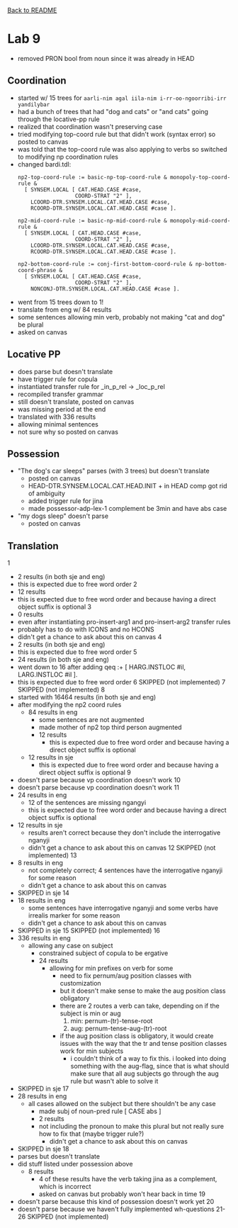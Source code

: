 [Back to README](/README.md)
# Lab 9

- removed PRON bool from noun since it was already in HEAD

## Coordination
- started w/ 15 trees for `aarli-nim agal iila-nim i-rr-oo-ngoorribi-irr yandilybar`
- had a bunch of trees that had "dog and cats" or "and cats" going through the locative-pp rule
- realized that coordination wasn't preserving case
- tried modifying top-coord rule but that didn't work (syntax error) so posted to canvas
- was told that the top-coord rule was also applying to verbs so switched to modifying np coordination rules
- changed bardi.tdl:
  ```
  np2-top-coord-rule := basic-np-top-coord-rule & monopoly-top-coord-rule &
    [ SYNSEM.LOCAL [ CAT.HEAD.CASE #case,
                    COORD-STRAT "2" ],
      LCOORD-DTR.SYNSEM.LOCAL.CAT.HEAD.CASE #case,
      RCOORD-DTR.SYNSEM.LOCAL.CAT.HEAD.CASE #case ].

  np2-mid-coord-rule := basic-np-mid-coord-rule & monopoly-mid-coord-rule &
    [ SYNSEM.LOCAL [ CAT.HEAD.CASE #case,
                    COORD-STRAT "2" ],
      LCOORD-DTR.SYNSEM.LOCAL.CAT.HEAD.CASE #case,
      RCOORD-DTR.SYNSEM.LOCAL.CAT.HEAD.CASE #case ].

  np2-bottom-coord-rule := conj-first-bottom-coord-rule & np-bottom-coord-phrase &
    [ SYNSEM.LOCAL [ CAT.HEAD.CASE #case,
                    COORD-STRAT "2" ],
      NONCONJ-DTR.SYNSEM.LOCAL.CAT.HEAD.CASE #case ].
  ```
- went from 15 trees down to 1!
- translate from eng w/ 84 results
- some sentences allowing min verb, probably not making "cat and dog" be plural
- asked on canvas

## Locative PP
- does parse but doesn't translate
- have trigger rule for copula
- instantiated transfer rule for _in_p_rel -> _loc_p_rel
- recompiled transfer grammar
- still doesn't translate, posted on canvas
- was missing period at the end
- translated with 336 results
- allowing minimal sentences
- not sure why so posted on canvas

## Possession
- "The dog's car sleeps" parses (with 3 trees) but doesn't translate
  - posted on canvas
  -  HEAD-DTR.SYNSEM.LOCAL.CAT.HEAD.INIT +  in HEAD comp got rid of ambiguity
  - added trigger rule for jina
  - made possessor-adp-lex-1 complement be 3min and have abs case
- "my dogs sleep" doesn't parse
  - posted on canvas

## Translation
1
  - 2 results (in both sje and eng)
  - this is expected due to free word order
2
  - 12 results
  - this is expected due to free word order and because having a direct object suffix is optional
3
  - 0 results
  - even after instantiating pro-insert-arg1 and pro-insert-arg2 transfer rules
  - probably has to do with ICONS and no HCONS
  - didn't get a chance to ask about this on canvas
4
  - 2 results (in both sje and eng)
  - this is expected due to free word order
5
  - 24 results (in both sje and eng)
  - went down to 16 after adding
      qeq :+
        [ HARG.INSTLOC #il,
          LARG.INSTLOC #il ].
  - this is expected due to free word order
6 SKIPPED (not implemented)
7 SKIPPED (not implemented)
8
  - started with 16464 results (in both sje and eng)
  - after modifying the np2 coord rules
    - 84 results in eng
      - some sentences are not augmented
      - made mother of np2 top third person augmented
      - 12 results
        - this is expected due to free word order and because having a direct object suffix is optional
    - 12 results in sje
      - this is expected due to free word order and because having a direct object suffix is optional
9
  - doesn't parse because vp coordination doesn't work
10
  - doesn't parse because vp coordination doesn't work
11
  - 24 results in eng
    - 12 of the sentences are missing ngangyi
    - this is expected due to free word order and because having a direct object suffix is optional
  - 12 results in sje
    - results aren't correct because they don't include the interrogative nganyji
    - didn't get a chance to ask about this on canvas
12 SKIPPED (not implemented)
13
  - 8 results in eng
    - not completely correct; 4 sentences have the interrogative nganyji for some reason
    - didn't get a chance to ask about this on canvas
  - SKIPPED in sje
14
  - 18 results in eng
    - some sentences have interrogative nganyji and some verbs have irrealis marker for some reason
    - didn't get a chance to ask about this on canvas
  - SKIPPED in sje
15 SKIPPED (not implemented)
16
  - 336 results in eng
    - allowing any case on subject
      - constrained subject of copula to be ergative
      - 24 results
        - allowing for min prefixes on verb for some
          - need to fix pernum/aug position classes with customization
          - but it doesn't make sense to make the aug position class obligatory
          - there are 2 routes a verb can take, depending on if the subject is min or aug
            1. min: pernum-(tr)-tense-root
            2. aug: pernum-tense-aug-(tr)-root
          - if the aug position class is obligatory, it would create issues with the way that the tr and tense position classes work for min subjects
            - i couldn't think of a way to fix this. i looked into doing something with the aug-flag, since that is what should make sure that all aug subjects go through the aug rule but wasn't able to solve it
  - SKIPPED in sje
17
  - 28 results in eng
    - all cases allowed on the subject but there shouldn't be any case
      - made subj of noun-pred rule [ CASE abs ]
      - 2 results
      - not including the pronoun to make this plural but not really sure how to fix that (maybe trigger rule?)
        - didn't get a chance to ask about this on canvas
  - SKIPPED in sje
18
  - parses but doesn't translate
  - did stuff listed under possession above
    - 8 results
      - 4 of these results have the verb taking jina as a complement, which is incorrect
      - asked on canvas but probably won't hear back in time
19
  - doesn't parse because this kind of possession doesn't work yet
20
  - doesn't parse because we haven't fully implemented wh-questions
21-26 SKIPPED (not implemented)